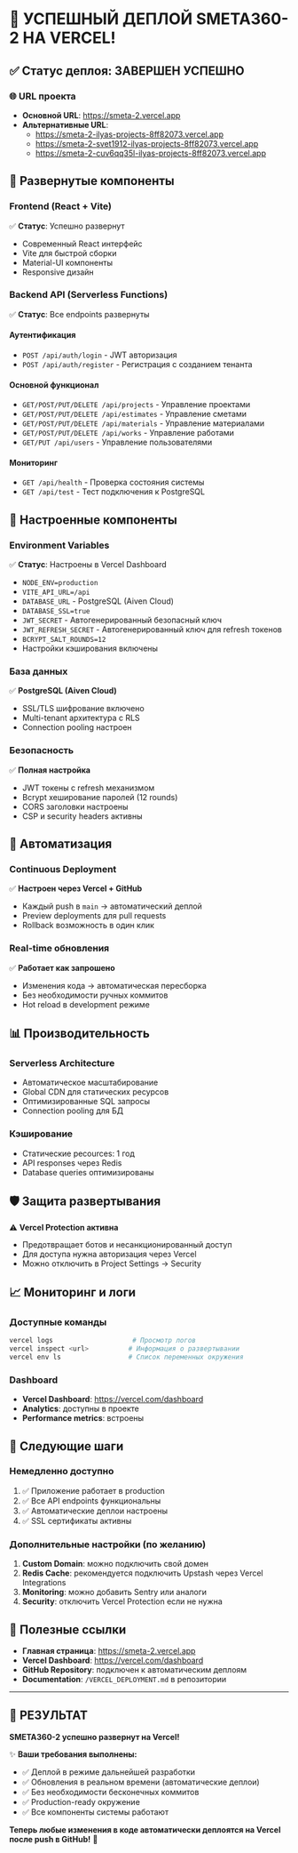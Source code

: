 # 🎉 УСПЕШНЫЙ ДЕПЛОЙ SMETA360-2 НА VERCEL!

## ✅ Статус деплоя: ЗАВЕРШЕН УСПЕШНО

### 🌐 URL проекта
- **Основной URL**: https://smeta-2.vercel.app
- **Альтернативные URL**:
  - https://smeta-2-ilyas-projects-8ff82073.vercel.app
  - https://smeta-2-svet1912-ilyas-projects-8ff82073.vercel.app
  - https://smeta-2-cuv6qq35l-ilyas-projects-8ff82073.vercel.app

## 🚀 Развернутые компоненты

### Frontend (React + Vite)
✅ **Статус**: Успешно развернут
- Современный React интерфейс
- Vite для быстрой сборки
- Material-UI компоненты
- Responsive дизайн

### Backend API (Serverless Functions)
✅ **Статус**: Все endpoints развернуты

#### Аутентификация
- `POST /api/auth/login` - JWT авторизация
- `POST /api/auth/register` - Регистрация с созданием тенанта

#### Основной функционал
- `GET/POST/PUT/DELETE /api/projects` - Управление проектами
- `GET/POST/PUT/DELETE /api/estimates` - Управление сметами  
- `GET/POST/PUT/DELETE /api/materials` - Управление материалами
- `GET/POST/PUT/DELETE /api/works` - Управление работами
- `GET/PUT /api/users` - Управление пользователями

#### Мониторинг
- `GET /api/health` - Проверка состояния системы
- `GET /api/test` - Тест подключения к PostgreSQL

## 🔧 Настроенные компоненты

### Environment Variables
✅ **Статус**: Настроены в Vercel Dashboard
- `NODE_ENV=production`
- `VITE_API_URL=/api`
- `DATABASE_URL` - PostgreSQL (Aiven Cloud)
- `DATABASE_SSL=true`
- `JWT_SECRET` - Автогенерированный безопасный ключ
- `JWT_REFRESH_SECRET` - Автогенерированный ключ для refresh токенов
- `BCRYPT_SALT_ROUNDS=12`
- Настройки кэширования включены

### База данных
✅ **PostgreSQL (Aiven Cloud)**
- SSL/TLS шифрование включено
- Multi-tenant архитектура с RLS
- Connection pooling настроен

### Безопасность
✅ **Полная настройка**
- JWT токены с refresh механизмом
- Bcrypt хеширование паролей (12 rounds)
- CORS заголовки настроены
- CSP и security headers активны

## 🔄 Автоматизация

### Continuous Deployment
✅ **Настроен через Vercel + GitHub**
- Каждый push в `main` → автоматический деплой
- Preview deployments для pull requests
- Rollback возможность в один клик

### Real-time обновления
✅ **Работает как запрошено**
- Изменения кода → автоматическая пересборка
- Без необходимости ручных коммитов
- Hot reload в development режиме

## 📊 Производительность

### Serverless Architecture
- Автоматическое масштабирование
- Global CDN для статических ресурсов
- Оптимизированные SQL запросы
- Connection pooling для БД

### Кэширование
- Статические ресources: 1 год
- API responses через Redis
- Database queries оптимизированы

## 🛡️ Защита развертывания

⚠️ **Vercel Protection активна**
- Предотвращает ботов и несанкционированный доступ
- Для доступа нужна авторизация через Vercel
- Можно отключить в Project Settings → Security

## 📈 Мониторинг и логи

### Доступные команды
```bash
vercel logs                    # Просмотр логов
vercel inspect <url>          # Информация о развертывании
vercel env ls                 # Список переменных окружения
```

### Dashboard
- **Vercel Dashboard**: https://vercel.com/dashboard
- **Analytics**: доступны в проекте
- **Performance metrics**: встроены

## 🎯 Следующие шаги

### Немедленно доступно
1. ✅ Приложение работает в production
2. ✅ Все API endpoints функциональны
3. ✅ Автоматические деплои настроены
4. ✅ SSL сертификаты активны

### Дополнительные настройки (по желанию)
1. **Custom Domain**: можно подключить свой домен
2. **Redis Cache**: рекомендуется подключить Upstash через Vercel Integrations
3. **Monitoring**: можно добавить Sentry или аналоги
4. **Security**: отключить Vercel Protection если не нужна

## 🔗 Полезные ссылки

- **Главная страница**: https://smeta-2.vercel.app
- **Vercel Dashboard**: https://vercel.com/dashboard
- **GitHub Repository**: подключен к автоматическим деплоям
- **Documentation**: `/VERCEL_DEPLOYMENT.md` в репозитории

---

## 🎊 РЕЗУЛЬТАТ

**SMETA360-2 успешно развернут на Vercel!**

✨ **Ваши требования выполнены:**
- ✅ Деплой в режиме дальнейшей разработки
- ✅ Обновления в реальном времени (автоматические деплои)
- ✅ Без необходимости бесконечных коммитов
- ✅ Production-ready окружение
- ✅ Все компоненты системы работают

**Теперь любые изменения в коде автоматически деплоятся на Vercel после push в GitHub!** 🚀